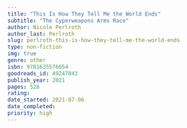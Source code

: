 ```yaml
---
title: "This Is How They Tell Me the World Ends"
subtitle: "The Cyperweapons Arms Race"
author: Nicole Perlroth
author_last: Perlroth
slug: perlroth-this-is-how-they-tell-me-the-world-ends
type: non-fiction
img: true
genre: other
isbn: 9781635576054
goodreads_id: 49247043
publish_year: 2021
pages: 528
rating: 
date_started: 2021-07-06
date_completed:
priority: high
---
```

